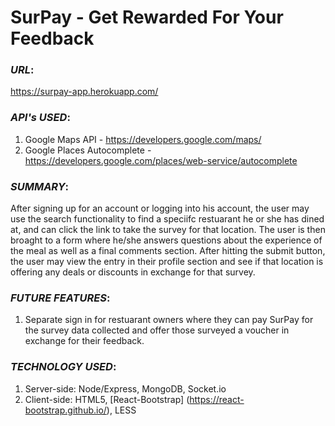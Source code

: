 # SurPay - Get Rewarded For Your Feedback

### _URL_:<br>
https://surpay-app.herokuapp.com/

### _API's_ _USED_:<br>
1. Google Maps API - https://developers.google.com/maps/<br>
2. Google Places Autocomplete - https://developers.google.com/places/web-service/autocomplete

### _SUMMARY_:<br> 
After signing up for an account or logging into his account, the user may use the search functionality to find a speciifc restuarant he or she has dined at, and can click the link to take the survey for that location. The user is then broaght to a form where he/she answers questions about the experience of the meal as well as a final comments section. After hitting the submit button, the user may view the entry in their profile section and see if that location is offering any deals or discounts in exchange for that survey.

### _FUTURE FEATURES_:<br>
1. Separate sign in for restuarant owners where they can pay SurPay for the survey data collected and offer those surveyed a voucher in exchange for their feedback. 

### _TECHNOLOGY USED_:<br>
1. Server-side: Node/Express, MongoDB, Socket.io<br> 
2. Client-side: HTML5, [React-Bootstrap] (https://react-bootstrap.github.io/), LESS
